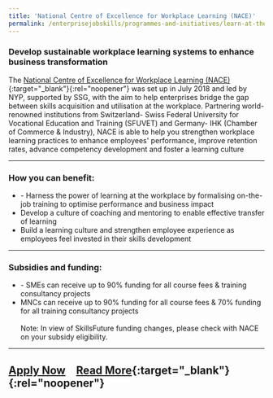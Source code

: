 ```yaml
---
title: 'National Centre of Excellence for Workplace Learning (NACE)'
permalink: /enterprisejobskills/programmes-and-initiatives/learn-at-the-workplace/in-house-training-support/national-centre-of-excellence-for-workplace-learning--nace-/
---
```


### Develop sustainable workplace learning systems to enhance business transformation

The [National Centre of Excellence for Workplace Learning (NACE)](https://www.nyp.edu.sg/nace){:target="_blank"}{:rel="noopener"} was set up in July 2018 and led by NYP, supported by SSG, with the aim to help enterprises bridge the gap between skills acquisition and utilisation at the workplace. Partnering world-renowned institutions from Switzerland- Swiss Federal University for Vocational Education and Training (SFUVET) and Germany- IHK (Chamber of Commerce & Industry), NACE is able to help you strengthen workplace learning practices to enhance employees' performance, improve retention rates, advance competency development and foster a learning culture

---

### How you can benefit:

<ul><li>- Harness the power of learning at the workplace by formalising on-the-job training to optimise performance and business impact<br></li><li>Develop a culture of coaching and mentoring to enable effective transfer of learning<br></li><li>Build a learning culture and strengthen employee experience as employees feel invested in their skills development</li></ul>

---

### Subsidies and funding:

<ul><li>- SMEs can receive up to 90% funding for all course fees & training consultancy projects<br></li><li>MNCs can receive up to 90% funding for all course fees & 70% funding for all training consultancy projects<br><br>Note: In view of SkillsFuture funding changes, please check with NACE on your subsidy eligibility.</li></ul>

---

<a class="btn" href="https://www.nace.edu.sg/contact-us/" target="_blank" rel="noopener">Apply Now</a>&emsp;[Read More](https://www.nace.edu.sg/){:target="_blank"}{:rel="noopener"}
---

